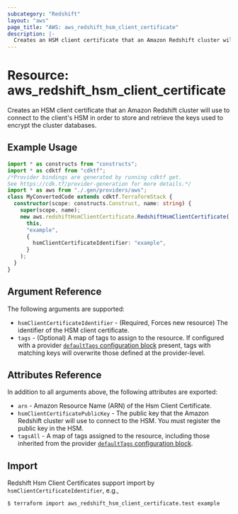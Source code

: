 ```yaml
---
subcategory: "Redshift"
layout: "aws"
page_title: "AWS: aws_redshift_hsm_client_certificate"
description: |-
  Creates an HSM client certificate that an Amazon Redshift cluster will use to connect to the client's HSM in order to store and retrieve the keys used to encrypt the cluster databases.
---
```


# Resource: aws_redshift_hsm_client_certificate

Creates an HSM client certificate that an Amazon Redshift cluster will use to connect to the client's HSM in order to store and retrieve the keys used to encrypt the cluster databases.

## Example Usage

```typescript
import * as constructs from "constructs";
import * as cdktf from "cdktf";
/*Provider bindings are generated by running cdktf get.
See https://cdk.tf/provider-generation for more details.*/
import * as aws from "./.gen/providers/aws";
class MyConvertedCode extends cdktf.TerraformStack {
  constructor(scope: constructs.Construct, name: string) {
    super(scope, name);
    new aws.redshiftHsmClientCertificate.RedshiftHsmClientCertificate(
      this,
      "example",
      {
        hsmClientCertificateIdentifier: "example",
      }
    );
  }
}

```

## Argument Reference

The following arguments are supported:

* `hsmClientCertificateIdentifier` - (Required, Forces new resource) The identifier of the HSM client certificate.
* `tags` - (Optional) A map of tags to assign to the resource. If configured with a provider [`defaultTags` configuration block](https://registry.terraform.io/providers/hashicorp/aws/latest/docs#default_tags-configuration-block) present, tags with matching keys will overwrite those defined at the provider-level.

## Attributes Reference

In addition to all arguments above, the following attributes are exported:

* `arn` - Amazon Resource Name (ARN) of the Hsm Client Certificate.
* `hsmClientCertificatePublicKey` - The public key that the Amazon Redshift cluster will use to connect to the HSM. You must register the public key in the HSM.
* `tagsAll` - A map of tags assigned to the resource, including those inherited from the provider [`defaultTags` configuration block](https://registry.terraform.io/providers/hashicorp/aws/latest/docs#default_tags-configuration-block).

## Import

Redshift Hsm Client Certificates support import by `hsmClientCertificateIdentifier`, e.g.,

```console
$ terraform import aws_redshift_hsm_client_certificate.test example
```

<!-- cache-key: cdktf-0.17.0-pre.15 input-ec07f6d5ba5f8bd04f2704df8b47dc88316ccb24bae743b2e15a0970954799b4 -->